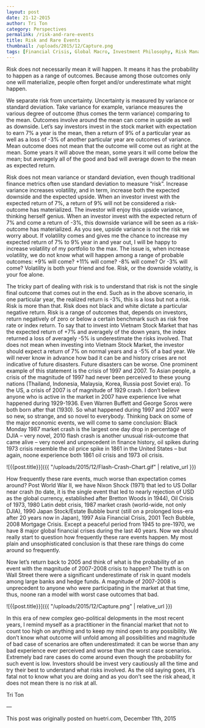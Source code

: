 ```yaml
---
layout: post
date: 21-12-2015
author: Tri Ton
category: Perspectives
permalink: /risk-and-rare-events
title: Risk and Rare Events
thumbnail: /uploads/2015/12/Capture.png
tags: [Financial Crisis, Global Macro, Investment Philosophy, Risk Management]
---
```


Risk does not necessarily mean it will happen.  It means it has the probability to happen as a range of outcomes.  Because among those outcomes only one will materialize, people often forget and/or underestimate what might happen.

We separate risk from uncertainty.  Uncertainty is measured by variance or standard deviation.  Take variance for example, variance measures the various degree of outcome (thus comes the term variance) comparing to the mean.  Outcomes involve around the mean can come in upside as well as downside.  Let’s say investors invest in the stock market with expectation to earn 7% a year is the mean, then a return of 9% of a particular year as well as a loss of -3% of another particular year are outcomes of variance.  Mean outcome does not mean that the outcome will come out as right at the mean.  Some years it will above the mean, some years it will come below the mean; but averagely all of the good and bad will average down to the mean as expected return.

Risk does not mean variance or standard deviation, even though traditional finance metrics often use standard deviation to measure “risk”.  Increase variance increases volatility, and in term, increase both the expected downside and the expected upside.  When an investor invest with the expected return of 7%, a return of 9% will not be considered a risk-outcome has materialized.  The investor will enjoy this upside variance, thinking herself genius.  When an investor invest with the expected return of 7% and come a return of -3%, this downside variance will be seen as a risk-outcome has materialized.  As you see, upside variance is not the risk we worry about.  If volatility comes and gives me the chance to increase my expected return of 7% to 9% year in and year out, I will be happy to increase volatility of my portfolio to the max.  The issue is, when increase volatility, we do not know what will happen among a range of probable outcomes: +9% will come? +11% will come? -8% will come? Or -3% will come?  Volatility is both your friend and foe.  Risk, or the downside volatity, is your foe alone.

The tricky part of dealing with risk is to understand that risk is not the single final outcome that comes out in the end.  Such as in the above scenario, in one particular year, the realized return is -3%, this is a loss but not a risk.  Risk is more than that.  Risk does not black and white dictate a particular negative return.  Risk is a range of outcomes that, depends on investors, return negatively of zero or below a certain benchmark such as risk free rate or index return.  To say that to invest into Vietnam Stock Market that has the expected return of +7% and averagely of the down years, the index returned a loss of averagely -5% is underestimate the risks involved.  That does not mean when investing into Vietnam Stock Market, the investor should expect a return of 7% on normal years and a -5% of a bad year.  We will never know in advance how bad it can be and history crises are not indicative of future disasters.  Future disasters can be worse.  One prominent example of this statement is the crisis of 1997 and 2007.  To Asian people, a crisis of the magnitude of 1997 had never been perceived to these young nations (Thailand, Indonesia, Malaysia, Korea, Russia post Soviet era).  To the US, a crisis of 2007 is of magnitude of 1929 crash.  I don’t believe anyone who is active in the market in 2007 have experience live what happened during 1929-1936.  Even Warren Buffett and George Soros were both born after that (1930).  So what happened during 1997 and 2007 were so new, so strange, and so novel to everybody.  Thinking back on some of the major economic events, we will come to same conclusion: Black Monday 1987 market crash is the largest one day drop in percentage of DJIA – very novel, 2010 flash crash is another unusual risk-outcome that came alive – very novel and unprecedent in finance history, oil spikes during 1973 crisis resemble the oil price spike in 1861 in the United States – but again, noone experience both 1861 oil crisis and 1973 oil crisis.

![{{post.title}}]({{ "/uploads/2015/12/Flash-Crash-Chart.gif" | relative_url }})

How frequently these rare events, much worse than expectation comes around?  Post World War II, we have Nixon Shock (1971) that led to US Dollar near crash (to date, it is the single event that led to nearly rejection of USD as the global currency, established after Bretton Woods in 1944), Oil Crisis of 1973, 1980 Latin debt crisis, 1987 market crash (world-wide, not only DJIA), 1990 Japan Stock/Estate Bubble burst (still on a prolonged loss-era after 20 years now in Japan), 1997 Asia Financial Crisis, 2001 Tech Bubble, 2008 Mortgage Crisis.  Except a peaceful period from 1945 to pre-1970, we have 8 major global financial crises during the last 40 years.  Now we should really start to question how frequently these rare events happen.  My most plain and unsophisticated conclusion is that these rare things do come around so frequently.

Now let’s return back to 2005 and think of what is the probability of an event with the magnitude of 2007-2008 crisis to happen?  The truth is on Wall Street there were a significant underestimate of risk in quant models among large banks and hedge funds.  A magnitude of 2007-2008 is unprecedent to anyone who were participating in the market at that time, thus, noone ran a model with worst case outcomes that bad.

![{{post.title}}]({{ "/uploads/2015/12/Capture.png" | relative_url }})

In this era of new complex geo-political delopments in the most recent years, I remind myself as a practitioner in the financial market that not to count too high on anything and to keep my mind open to any possibility.  We don’t know what outcome will unfold among all possibilities and magnitude of bad case of scenarios are often underestimated: it can be worse than any bad experience ever perceived and worse than the worst case scenarios.  Extremely bad rare cases do come around even though the probability for such event is low.  Investors should be invest very cautiously all the time and try their best to understand what risks involved.  As the old saying goes, it’s fatal not to know what you are doing and as you don’t see the risk ahead, it does not mean there is no risk at all.

Tri Ton

—

This post was originally posted on huetri.com, December 11th, 2015